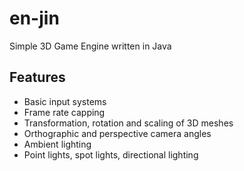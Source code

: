 # en-jin
Simple 3D Game Engine written in Java

## Features
- Basic input systems
- Frame rate capping
- Transformation, rotation and scaling of 3D meshes
- Orthographic and perspective camera angles
- Ambient lighting
- Point lights, spot lights, directional lighting